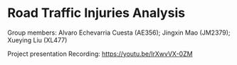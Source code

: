 # Road Traffic Injuries Analysis

Group members: Alvaro Echevarria Cuesta (AE356); Jingxin Mao (JM2379); Xueying Liu (XL477)

Project presentation Recording: https://youtu.be/IrXwvVX-0ZM
